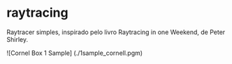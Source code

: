 # raytracing

Raytracer simples, inspirado pelo livro Raytracing in one Weekend, de Peter Shirley.

![Cornel Box 1 Sample] (./1sample_cornell.pgm)

